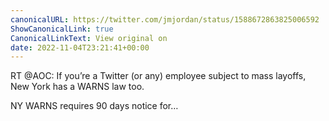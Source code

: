 ```yaml
---
canonicalURL: https://twitter.com/jmjordan/status/1588672863825006592
ShowCanonicalLink: true
CanonicalLinkText: View original on
date: 2022-11-04T23:21:41+00:00
---
```

RT @AOC: If you’re a Twitter (or any) employee subject to mass layoffs, New York has a WARNS law too.

NY WARNS requires 90 days notice for…